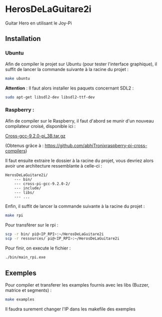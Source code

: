 # HerosDeLaGuitare2i
Guitar Hero en utilisant le Joy-Pi

## Installation

### Ubuntu 

Afin de compiler le projet sur Ubuntu (pour tester l'interface graphique), il suffit de lancer la commande suivante à la racine du projet :

```bash
make ubuntu
```

**Attention** :
Il faut alors installer les paquets concernant SDL2 :
```bash
sudo apt-get libsdl2-dev libsdl2-ttf-dev
```

### Raspberry : 
Afin de compiler sur le Raspberry, il faut d'abord se munir d'un nouveau compilateur croisé, disponible ici : 

[Cross-gcc-9.2.0-pi_3B.tar.gz](https://sourceforge.net/projects/raspberry-pi-cross-compilers/files/Raspberry%20Pi%20GCC%20Cross-Compiler%20Toolchains/Buster/GCC%209.2.0/Raspberry%20Pi%203A%2B%2C%203B%2B%2C%204/cross-gcc-9.2.0-pi_3%2B.tar.gz/download)

(Obtenus grâce à : https://github.com/abhiTronixraspberry-pi-cross-compilers)

Il faut ensuite extraire le dossier à la racine du projet, vous devriez alors avoir une architecture ressemblante à celle-ci :

```
HerosDeLaGuitare2i/
    --- bin/
    --- cross-pi-gcc-9.2.0-2/
    --- include/
    --- libs/
    --- ...
```

Enfin, il suffit de lancer la commande suivante à la racine du projet :

```bash
make rpi 
```

Pour transfèrer sur le rpi : 
```bash
scp -r bin/ pi@<IP_RPI>:~/HerosDeLaGuitare2i
scp -r ressources/ pi@<IP_RPI>:~/HerosDeLaGuitare2i
```

Pour finir, on execute le fichier : 
```bash
./bin/main_rpi.exe
```

## Exemples 

Pour compiler et transferer les examples fournis avec les libs (Buzzer, matrice et segments) :

```bash
make examples
```
Il faudra surement changer l'IP dans les makefile des exemples 



